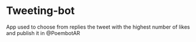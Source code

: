 # Tweeting-bot
App used to choose from replies the tweet with the highest number of likes and publish it in @PoembotAR
